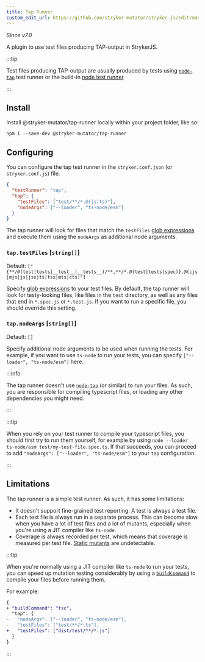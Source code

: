 ```yaml
---
title: Tap Runner
custom_edit_url: https://github.com/stryker-mutator/stryker-js/edit/master/docs/tap-runner.md
---
```


_Since v7.0_

A plugin to use test files producing TAP-output in StrykerJS.

:::tip

Test files producing TAP-output are usually produced by tests using [`node-tap`](https://node-tap.org/) test runner or the build-in [node test runner](https://nodejs.org/api/test.html).

:::

## Install

Install @stryker-mutator/tap-runner locally within your project folder, like so:

```shell
npm i --save-dev @stryker-mutator/tap-runner
```

## Configuring

You can configure the tap test runner in the `stryker.conf.json` (or `stryker.conf.js`) file.

```json
{
  "testRunner": "tap",
  "tap": {
    "testFiles": ["test/**/*.@(js|ts)"],
    "nodeArgs": ["--loader", "ts-node/esm"]
  }
}
```

The tap runner will look for files that match the `testFiles` [glob expressions](./config-file.md/#glob-patterns) and execute them using the `nodeArgs` as additional node arguments.

### `tap.testFiles` [`string[]`]

Default: `["{**/@(test|tests|__test__|__tests__)/**,**/*.@(test|tests|spec)}.@(cjs|mjs|js|jsx|ts|tsx|mts|cts)"]`

Specify [glob expressions](./config-file.md/#glob-patterns) to your test files. By default, the tap runner will look for testy-looking files, like files in the `test` directory, as well as any files that end in `*.spec.js` or `*.test.js`. If you want to run a specific file, you should override this setting.

### `tap.nodeArgs` [`string[]`]

Default: `[]`

Specify additional node arguments to be used when running the tests. For example, if you want to use `ts-node` to run your tests, you can specify `["--loader", "ts-node/esm"]` here.

:::info

The tap runner doesn't use [`node-tap`](https://node-tap.org/) (or similar) to run your files. As such, you are responsible for compiling typescript files, or loading any other dependencies you might need.

:::

:::tip

When you rely on your test runner to compile your typescript files, you should first try to run them yourself, for example by using `node --loader ts-node/esm test/my-test-file.spec.ts`. If that succeeds, you can proceed to add `"nodeArgs": ["--loader", "ts-node/esm"]` to your `tap` configuration.

:::

## Limitations

The tap runner is a simple test runner. As such, it has some limitations:

- It doesn't support fine-grained test reporting. A test is always a test file.
- Each test file is always run in a separate process. This can become slow when you have a lot of test files and a lot of mutants, especially when you're using a JIT compiler like `ts-node`.
- Coverage is always recorded per test, which means that coverage is measured per test file. [Static mutants](../mutation-testing-elements/static-mutants.md) are undetectable.

:::tip

When you're normally using a JIT compiler like `ts-node` to run your tests, you can speed up mutation testing considerably by using a [`buildCommand`](./configuration.md#buildcommand-string) to compile your files before running them. 

For example:

```diff
{
+ "buildCommand": "tsc",
  "tap": {
-   "nodeArgs": ["--loader", "ts-node/esm"],
-   "testFiles": ["test/**/*.ts"],
+   "testFiles": ["dist/test/**/*.js"]
  }
}
```

:::